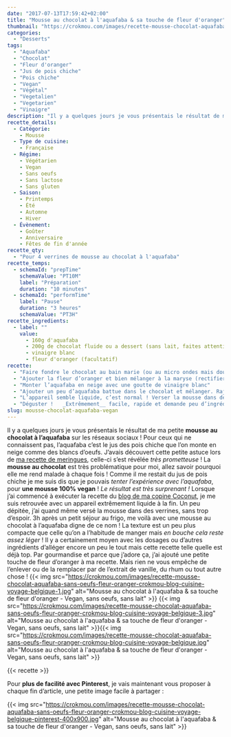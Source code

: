 ```yaml
---
date: "2017-07-13T17:59:42+02:00"
title: "Mousse au chocolat à l'aquafaba & sa touche de fleur d'oranger"
thumbnail: "https://crokmou.com/images/recette-mousse-chocolat-aquafaba-sans-oeufs-fleur-oranger-crokmou-blog-cuisine-voyage-belgique-4.jpg"
categories:
  - "Desserts"
tags:
  - "Aquafaba"
  - "Chocolat"
  - "Fleur d'oranger"
  - "Jus de pois chiche"
  - "Pois chiche"
  - "Vegan"
  - "Végétal"
  - "Vegetalien"
  - "Vegetarien"
  - "Vinaigre"
description: "Il y a quelques jours je vous présentais le résultat de ma petite mousse au chocolat à l'aquafaba sur les réseaux sociaux ! Pour ceux ..."
recette_details:
  - Catégorie:
    - Mousse
  - Type de cuisine:
    - Française  
  - Régime:
    - Végétarien
    - Vegan
    - Sans oeufs
    - Sans lactose
    - Sans gluten
  - Saison:
    - Printemps
    - Été
    - Automne
    - Hiver
  - Évènement:
    - Goûter
    - Anniversaire
    - Fêtes de fin d'année
recette_qty:
  - "Pour 4 verrines de mousse au chocolat à l'aquafaba"
recette_temps:
  - schemaId: "prepTime"
    schemaValue: "PT10M"
    label: "Préparation"
    duration: "10 minutes"
  - schemaId: "performTime"
    label: "Pause"
    duration: "3 heures"
    schemaValue: "PT3H"
recette_ingredients:
  - label: ""
    value:
      - 160g d'aquafaba
      - 200g de chocolat fluide ou a dessert (sans lait, faites attention aux étiquettes)
      - vinaigre blanc
      - fleur d'oranger (facultatif)
recette:
  - "Faire fondre le chocolat au bain marie (ou au micro ondes mais doucement pour ne pas brûler le chocolat)"
  - "Ajouter la fleur d’oranger et bien mélanger à la maryse (rectifier la quantité si besoin)"
  - "Monter l’aquafaba en neige avec une goutte de vinaigre blanc"
  - "Ajouter un peu d’aquafaba battue dans le chocolat et mélanger. Rajouter peu à peu le reste de la mousse."
  - "L’appareil semble liquide, c’est normal ! Verser la mousse dans des verrines et laisser reposer au frigo 3h minimum."
  - "Déguster !   _Extrêmement__ facile, rapide et demande peu d’ingrédients_. Moi c’est une recette qui me va plutôt bien. Voyez comme je suis flemmarde en ce moment, [mes falafels de la semaine dernière](https://crokmou.com/2017/07/falafels-vegan-rapides-delicieux) reposent sur le même principe : **vite fait, bien fait** !"
slug: mousse-chocolat-aquafaba-vegan
---
```


Il y a quelques jours je vous présentais le résultat de ma petite **mousse au chocolat à l’aquafaba** sur les réseaux sociaux ! Pour ceux qui ne connaissent pas, l’aquafaba c’est le jus des pois chiche que l’on monte en neige comme des blancs d’oeufs. J’avais découvert cette petite astuce lors de [ma recette de meringues](https://crokmou.com/2017/03/meringues-sans-oeufs-vegan-au-jus-de-pois-chiche), celle-ci s’est révélée _très prometteuse_ ! La **mousse au chocolat** est très problématique pour moi, allez savoir pourquoi elle me rend malade à chaque fois ! Comme il me restait du jus de pois chiche je me suis dis que je pouvais _tenter l’expérience avec l’aquafaba_, pour **une mousse 100% vegan** ! _Le résultat est très surprenant !_ Lorsque j’ai commencé à exécuter la recette du [blog de ma copine Coconut](https://www.lecoconutblog.com/2017/02/mousse-chocolat-a-laquafaba/), je me suis retrouvée avec un appareil extrêmement liquide à la fin. Un peu dépitée, j’ai quand même versé la mousse dans des verrines, sans trop d’espoir. 3h après un petit séjour au frigo, me voilà avec une mousse au chocolat à l’aquafaba digne de ce nom ! La texture est un peu plus compacte que celle qu’on a l’habitude de manger mais _en bouche cela reste assez léger_ ! Il y a certainement moyen avec les dosages ou d’autres ingrédients d’alléger encore un peu le tout mais cette recette telle quelle est déjà top. Par gourmandise et parce que j’adore ça, j’ai ajouté une petite touche de fleur d’oranger à ma recette. Mais rien ne vous empêche de l’enlever ou de la remplacer par de l’extrait de vanille, du rhum ou tout autre chose ! {{< img src="https://crokmou.com/images/recette-mousse-chocolat-aquafaba-sans-oeufs-fleur-oranger-crokmou-blog-cuisine-voyage-belgique-1.jpg" alt="Mousse au chocolat à l'aquafaba & sa touche de fleur d'oranger - Vegan, sans oeufs, sans lait" >}} {{< img src="https://crokmou.com/images/recette-mousse-chocolat-aquafaba-sans-oeufs-fleur-oranger-crokmou-blog-cuisine-voyage-belgique-3.jpg" alt="Mousse au chocolat à l'aquafaba & sa touche de fleur d'oranger - Vegan, sans oeufs, sans lait" >}}{{< img src="https://crokmou.com/images/recette-mousse-chocolat-aquafaba-sans-oeufs-fleur-oranger-crokmou-blog-cuisine-voyage-belgique.jpg" alt="Mousse au chocolat à l'aquafaba & sa touche de fleur d'oranger - Vegan, sans oeufs, sans lait" >}}

{{< recette >}}

Pour **plus de facilité avec Pinterest**, je vais maintenant vous proposer à chaque fin d’article, une petite image facile à partager :

{{< img src="https://crokmou.com/images/recette-mousse-chocolat-aquafaba-sans-oeufs-fleur-oranger-crokmou-blog-cuisine-voyage-belgique-pinterest-400x900.jpg" alt="Mousse au chocolat à l'aquafaba & sa touche de fleur d'oranger - Vegan, sans oeufs, sans lait" >}}
